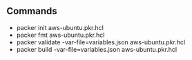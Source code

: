 ## Commands
- packer init aws-ubuntu.pkr.hcl
- packer fmt aws-ubuntu.pkr.hcl 
- packer validate -var-file=variables.json aws-ubuntu.pkr.hcl
- packer build -var-file=variables.json aws-ubuntu.pkr.hcl